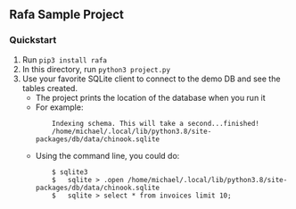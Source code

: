 ## Rafa Sample Project

### Quickstart
1. Run `pip3 install rafa`
2. In this directory, run `python3 project.py`
3. Use your favorite SQLite client to connect to the demo DB and see the tables created.
    - The project prints the location of the database when you run it
    - For example:
        ```michael@DESKTOP-URS6SAQ:~/rafa/sample_project$ python3 project.py 
            Indexing schema. This will take a second...finished!
            /home/michael/.local/lib/python3.8/site-packages/db/data/chinook.sqlite
        ```
    - Using the command line, you could do:
        ```
            $ sqlite3
            $   sqlite > .open /home/michael/.local/lib/python3.8/site-packages/db/data/chinook.sqlite
            $   sqlite > select * from invoices limit 10;
        ```
